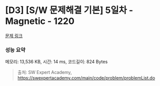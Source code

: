 # [D3] [S/W 문제해결 기본] 5일차 - Magnetic - 1220 

[문제 링크](https://swexpertacademy.com/main/code/problem/problemDetail.do?contestProbId=AV14hwZqABsCFAYD) 

### 성능 요약

메모리: 13,536 KB, 시간: 14 ms, 코드길이: 824 Bytes



> 출처: SW Expert Academy, https://swexpertacademy.com/main/code/problem/problemList.do